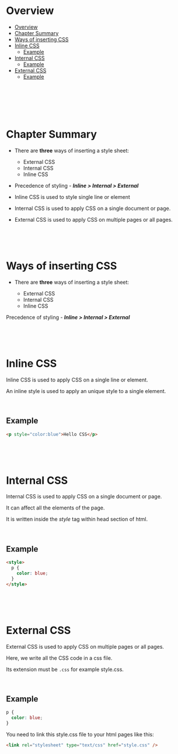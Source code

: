 # Overview

- [Overview](#overview)
- [Chapter Summary](#chapter-summary)
- [Ways of inserting CSS](#ways-of-inserting-css)
- [Inline CSS](#inline-css)
  - [Example](#example)
- [Internal CSS](#internal-css)
  - [Example](#example-1)
- [External CSS](#external-css)
  - [Example](#example-2)

&nbsp;

&nbsp;

&nbsp;

# Chapter Summary

- There are **three** ways of inserting a style sheet:

  - External CSS
  - Internal CSS
  - Inline CSS

- Precedence of styling - **_Inline > Internal > External_**

- Inline CSS is used to style single line or element

- Internal CSS is used to apply CSS on a single document or page.

- External CSS is used to apply CSS on multiple pages or all pages.

&nbsp;

&nbsp;

# Ways of inserting CSS

- There are **three** ways of inserting a style sheet:

  - External CSS
  - Internal CSS
  - Inline CSS

Precedence of styling - **_Inline > Internal > External_**

&nbsp;

&nbsp;

# Inline CSS

Inline CSS is used to apply CSS on a single line or element.

An inline style is used to apply an unique style to a single element.

&nbsp;

## Example

```html
<p style="color:blue">Hello CSS</p>
```

&nbsp;

&nbsp;

# Internal CSS

Internal CSS is used to apply CSS on a single document or page.

It can affect all the elements of the page.

It is written inside the _style_ tag within head section of html.

&nbsp;

## Example

```html
<style>
  p {
    color: blue;
  }
</style>
```

&nbsp;

&nbsp;

# External CSS

External CSS is used to apply CSS on multiple pages or all pages.

Here, we write all the CSS code in a css file.

Its extension must be `.css` for example style.css.

&nbsp;

## Example

```css
p {
  color: blue;
}
```

You need to link this style.css file to your html pages like this:

```html
<link rel="stylesheet" type="text/css" href="style.css" />
```
